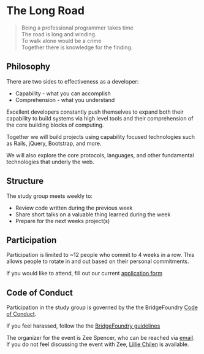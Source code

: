 # The Long Road

> Being a professional programmer takes time    
> The road is long and winding.    
> To walk alone would be a crime    
> Together there is knowledge for the finding.    

## Philosophy
There are two sides to effectiveness as a developer:
* Capability - what you can accomplish
* Comprehension - what you understand

Excellent developers constantly push themselves to expand both their capability
to build systems via high level tools and their comprehension of the core
building blocks of computing.

Together we will build projects using capability focused
technologies such as Rails, jQuery, Bootstrap, and more.

We will also explore the core protocols, languages, and other fundamental
technologies that underly the web.


## Structure
The study group meets weekly to:

* Review code written during the previous week
* Share short talks on a valuable thing learned during the week
* Prepare for the next weeks project(s)

## Participation
Participation is limited to ~12 people who commit to 4 weeks in a row. This
allows people to rotate in and out based on their personal commitments.

If you would like to attend, fill out our current [application
form](https://docs.google.com/forms/d/1N8gcc7c5WC6vKRe3PUV_G9hskGXX1VKBOtqhdQ771KA/viewform)

## Code of Conduct

Participation in the study group is governed by the the BridgeFoundry [Code of
Conduct](http://bridgefoundry.org/code-of-conduct/).

If you feel harassed, follow the the [BridgeFoundry
guidelines](http://bridgefoundry.org/code-of-conduct/participant-response.html)

The organizer for the event is Zee Spencer, who can be reached via
[email](mailto:zee@zeespencer.com). If you do not feel discussing the event with
Zee, [Lillie Chilen](mailto:lillie.chilen@gmail.com) is available.
